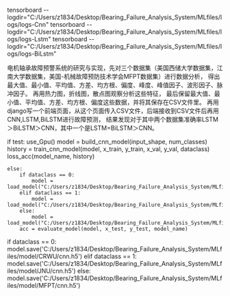 tensorboard --logdir="C:/Users/z1834/Desktop/Bearing_Failure_Analysis_System/MLfiles/logs/logs-Cnn"
tensorboard --logdir="C:/Users/z1834/Desktop/Bearing_Failure_Analysis_System/MLfiles/logs/logs-Lstm"
tensorboard --logdir="C:/Users/z1834/Desktop/Bearing_Failure_Analysis_System/MLfiles/logs/logs-BiLstm"

电机轴承故障预警系统的研究与实现，先对三个数据集（美国西储大学数据集，江南大学数据集，美国-机械故障预防技术学会MFPT数据集）进行数据分析，
得出最大值、最小值、平均值、方差、均方根、偏度、峰度、峰值因子、波形因子、脉冲因子。
再用热力图，折线图，散点图观察分析这些特征，
最后保留最大值、最小值、平均值、方差、均方根、偏度这些数据，并将其保存在CSV文件里。
再用django写一个前端页面，从这个页面传入CSV文件，后端接收到CSV文件后再用CNN,LSTM,BiLSTM进行故障预测，
结果发现对于其中两个数据集准确率LSTM＞BiLSTM＞CNN，其中一个是LSTM=BiLSTM＞CNN。

 if test:
        use_Gpu()
        model = build_cnn_model(input_shape, num_classes)
        history = train_cnn_model(model, x_train, y_train, x_val, y_val, dataclass)
        loss_acc(model_name, history)

    else:
        if dataclass == 0:
            model = load_model("C:/Users/z1834/Desktop/Bearing_Failure_Analysis_System/MLfiles/model/CRWU/cnn.h5")
        elif dataclass == 1:
            model = load_model("C:/Users/z1834/Desktop/Bearing_Failure_Analysis_System/MLfiles/model/JNU/cnn.h5")
        else:
            model = load_model("C:/Users/z1834/Desktop/Bearing_Failure_Analysis_System/MLfiles/model/MFPT/cnn.h5")
        acc = evaluate_model(model, x_test, y_test, model_name)

   if dataclass == 0:
        model.save('C:/Users/z1834/Desktop/Bearing_Failure_Analysis_System/MLfiles/model/CRWU/cnn.h5')
    elif dataclass == 1:
        model.save('C:/Users/z1834/Desktop/Bearing_Failure_Analysis_System/MLfiles/model/JNU/cnn.h5')
    else:
        model.save('C:/Users/z1834/Desktop/Bearing_Failure_Analysis_System/MLfiles/model/MFPT/cnn.h5')